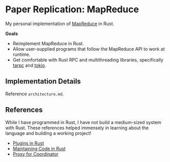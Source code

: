 # Paper Replication: MapReduce

My personal implementation of [MapReduce](https://research.google/pubs/mapreduce-simplified-data-processing-on-large-clusters/) in Rust.

**Goals**
- Reimplement MapReduce in Rust.
- Allow user-supplied programs that follow the MapReduce API to work at runtime.
- Get comfortable with Rust RPC and multithreading libraries, specifically [tarpc](https://github.com/google/tarpc) and [tokio](https://docs.rs/tokio/latest/tokio/).

## Implementation Details

Reference `architecture.md`.

## References

While I have programmed in Rust, I have not build a medium-sized system with Rust. These references helped immensely in learning about the language and building a working project!
- [Plugins in Rust](https://adventures.michaelfbryan.com/posts/plugins-in-rust/)
- [Maintaining Code in Rust](https://matklad.github.io/2021/09/05/Rust100k.html)
- [Proxy for Coordinator](https://stackoverflow.com/questions/76097231/tarpc-how-to-call-outer-structs-method)

